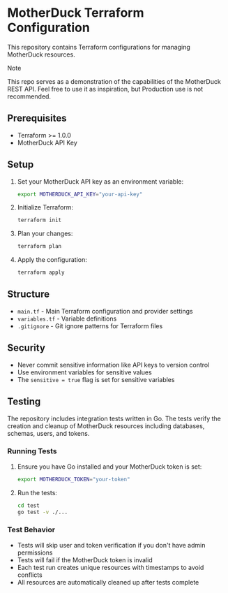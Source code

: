 # MotherDuck Terraform Configuration

This repository contains Terraform configurations for managing MotherDuck resources.

> [!NOTE]  
> This repo serves as a demonstration of the capabilities of the MotherDuck REST API. Feel free to use it as inspiration, but Production use is not recommended.

## Prerequisites

- Terraform >= 1.0.0
- MotherDuck API Key

## Setup

1. Set your MotherDuck API key as an environment variable:
   ```bash
   export MOTHERDUCK_API_KEY="your-api-key"
   ```

2. Initialize Terraform:
   ```bash
   terraform init
   ```

3. Plan your changes:
   ```bash
   terraform plan
   ```

4. Apply the configuration:
   ```bash
   terraform apply
   ```

## Structure

- `main.tf` - Main Terraform configuration and provider settings
- `variables.tf` - Variable definitions
- `.gitignore` - Git ignore patterns for Terraform files

## Security

- Never commit sensitive information like API keys to version control
- Use environment variables for sensitive values
- The `sensitive = true` flag is set for sensitive variables

## Testing

The repository includes integration tests written in Go. The tests verify the creation and cleanup of MotherDuck resources including databases, schemas, users, and tokens.

### Running Tests

1. Ensure you have Go installed and your MotherDuck token is set:
   ```bash
   export MOTHERDUCK_TOKEN="your-token"
   ```

2. Run the tests:
   ```bash
   cd test
   go test -v ./...
   ```

### Test Behavior

- Tests will skip user and token verification if you don't have admin permissions
- Tests will fail if the MotherDuck token is invalid
- Each test run creates unique resources with timestamps to avoid conflicts
- All resources are automatically cleaned up after tests complete
